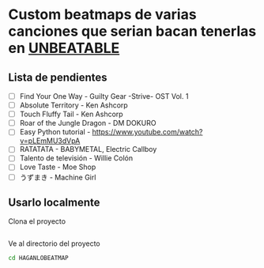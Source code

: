 # Custom beatmaps de varias canciones que serian bacan tenerlas en [UNBEATABLE](https://store.steampowered.com/app/1290490/UNBEATABLE_white_label/)

## Lista de pendientes
- [ ] Find Your One Way - Guilty Gear -Strive- OST Vol. 1
- [ ] Absolute Territory - Ken Ashcorp
- [ ] Touch Fluffy Tail - Ken Ashcorp
- [ ] Roar of the Jungle Dragon - DM DOKURO
- [ ] Easy Python tutorial - https://www.youtube.com/watch?v=pLEmMU3dVpA
- [ ] RATATATA - BABYMETAL, Electric Callboy
- [ ] Talento de televisión - Willie Colón
- [ ] Love Taste - Moe Shop
- [ ] うずまき - Machine Girl

## Usarlo localmente
Clona el proyecto
```bash

```

Ve al directorio del proyecto
```bash
cd HAGANLOBEATMAP
```